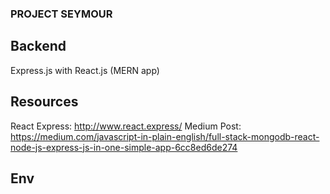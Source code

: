 ### PROJECT SEYMOUR ###

## Backend
Express.js with React.js (MERN app)

## Resources

React Express: http://www.react.express/ 
Medium Post: https://medium.com/javascript-in-plain-english/full-stack-mongodb-react-node-js-express-js-in-one-simple-app-6cc8ed6de274

## Env
